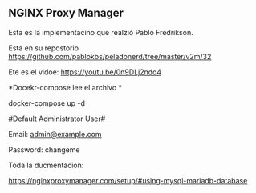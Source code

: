 ## NGINX Proxy Manager 
Esta es la implementacino que realzió  Pablo Fredrikson.

Esta en su repostorio https://github.com/pablokbs/peladonerd/tree/master/v2m/32

Ete es el vidoe: https://youtu.be/0n9DLj2ndo4


*Docekr-compose lee el archivo *

docker-compose up -d


#Default Administrator User#

Email:    admin@example.com

Password: changeme


Toda la ducmentacion:

https://nginxproxymanager.com/setup/#using-mysql-mariadb-database
